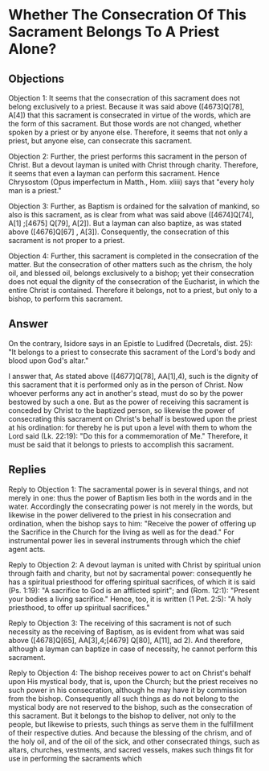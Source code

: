 # Whether The Consecration Of This Sacrament Belongs To A Priest Alone?

## Objections

Objection 1: It seems that the consecration of this sacrament does not belong exclusively to a priest. Because it was said above ([4673]Q[78], A[4]) that this sacrament is consecrated in virtue of the words, which are the form of this sacrament. But those words are not changed, whether spoken by a priest or by anyone else. Therefore, it seems that not only a priest, but anyone else, can consecrate this sacrament.

Objection 2: Further, the priest performs this sacrament in the person of Christ. But a devout layman is united with Christ through charity. Therefore, it seems that even a layman can perform this sacrament. Hence Chrysostom (Opus imperfectum in Matth., Hom. xliii) says that "every holy man is a priest."

Objection 3: Further, as Baptism is ordained for the salvation of mankind, so also is this sacrament, as is clear from what was said above ([4674]Q[74], A[1] ;[4675] Q[79], A[2]). But a layman can also baptize, as was stated above ([4676]Q[67] , A[3]). Consequently, the consecration of this sacrament is not proper to a priest.

Objection 4: Further, this sacrament is completed in the consecration of the matter. But the consecration of other matters such as the chrism, the holy oil, and blessed oil, belongs exclusively to a bishop; yet their consecration does not equal the dignity of the consecration of the Eucharist, in which the entire Christ is contained. Therefore it belongs, not to a priest, but only to a bishop, to perform this sacrament.

## Answer

On the contrary, Isidore says in an Epistle to Ludifred (Decretals, dist. 25): "It belongs to a priest to consecrate this sacrament of the Lord's body and blood upon God's altar."

I answer that, As stated above ([4677]Q[78], AA[1],4), such is the dignity of this sacrament that it is performed only as in the person of Christ. Now whoever performs any act in another's stead, must do so by the power bestowed by such a one. But as the power of receiving this sacrament is conceded by Christ to the baptized person, so likewise the power of consecrating this sacrament on Christ's behalf is bestowed upon the priest at his ordination: for thereby he is put upon a level with them to whom the Lord said (Lk. 22:19): "Do this for a commemoration of Me." Therefore, it must be said that it belongs to priests to accomplish this sacrament.

## Replies

Reply to Objection 1: The sacramental power is in several things, and not merely in one: thus the power of Baptism lies both in the words and in the water. Accordingly the consecrating power is not merely in the words, but likewise in the power delivered to the priest in his consecration and ordination, when the bishop says to him: "Receive the power of offering up the Sacrifice in the Church for the living as well as for the dead." For instrumental power lies in several instruments through which the chief agent acts.

Reply to Objection 2: A devout layman is united with Christ by spiritual union through faith and charity, but not by sacramental power: consequently he has a spiritual priesthood for offering spiritual sacrifices, of which it is said (Ps. 1:19): "A sacrifice to God is an afflicted spirit"; and (Rom. 12:1): "Present your bodies a living sacrifice." Hence, too, it is written (1 Pet. 2:5): "A holy priesthood, to offer up spiritual sacrifices."

Reply to Objection 3: The receiving of this sacrament is not of such necessity as the receiving of Baptism, as is evident from what was said above ([4678]Q[65], AA[3],4;[4679] Q[80], A[11], ad 2). And therefore, although a layman can baptize in case of necessity, he cannot perform this sacrament.

Reply to Objection 4: The bishop receives power to act on Christ's behalf upon His mystical body, that is, upon the Church; but the priest receives no such power in his consecration, although he may have it by commission from the bishop. Consequently all such things as do not belong to the mystical body are not reserved to the bishop, such as the consecration of this sacrament. But it belongs to the bishop to deliver, not only to the people, but likewise to priests, such things as serve them in the fulfillment of their respective duties. And because the blessing of the chrism, and of the holy oil, and of the oil of the sick, and other consecrated things, such as altars, churches, vestments, and sacred vessels, makes such things fit for use in performing the sacraments which